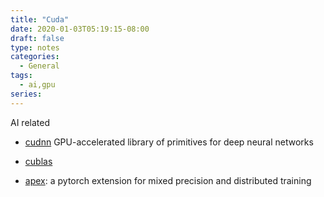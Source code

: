 ```yaml
---
title: "Cuda"
date: 2020-01-03T05:19:15-08:00
draft: false
type: notes
categories:
  - General
tags:
  - ai,gpu
series:
---
```


AI related

* [cudnn](https://developer.nvidia.com/cudnn) GPU-accelerated library of primitives for deep neural networks

* [cublas](https://developer.nvidia.com/cublas)

* [apex](https://github.com/NVIDIA/apex): a pytorch extension for mixed precision and distributed training
